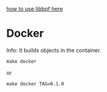 [how to use libbpf here](https://github.com/aquasecurity/libbpfgo/issues/289)

# Docker

Info: It builds objects in the container.

```
make docker
```

or

```
make docker TAG=0.1.0
```